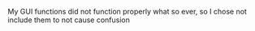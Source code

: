 My GUI functions did not function properly what so ever, so I chose not include them to not cause confusion

